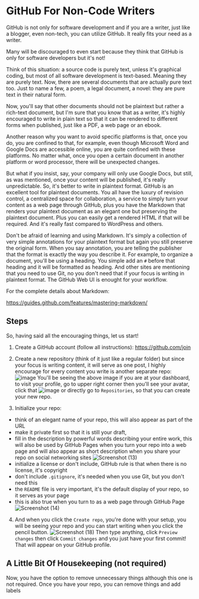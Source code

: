 # GitHub For Non-Code Writers
GitHub is not only for software development and if you 
are a writer, just like a blogger, even non-tech, 
you can utilize GitHub. It really fits your need
as a writer. 

Many will be discouraged to even start because
they think that GitHub is only for software
developers but it's not!

Think of this situation: a source code is purely
text, unless it's graphical coding, but most
of all software development is text-based.
Meaning they are purely text. Now, there are 
several documents that are actually pure text
too. Just to name a few, a poem, a legal document, 
a novel: they are pure text in their natural form.

Now, you'll say that other documents should not
be plaintext but rather a rich-text document, but
I'm sure that you know that as a writer, it's 
highly encouraged to write in plain text
so that it can be rendered to different 
forms when published, just like a PDF, 
a web page or an ebook. 

Another reason why you want to avoid specific
platforms is that, once you do, you
are confined to that, for example, even
though Microsoft Word and Google Docs 
are accessible online, you are quite confined
with these platforms. No matter what,
once you open a certain document in another
platform or word processor, there will be 
unexpected changes. 

But what if you insist, say, your company
will only use Google Docs, but still, 
as was mentioned, once your content
will be published, it's really unpredictable.
So, it's better to write in plaintext format.
GitHub is an excellent tool for plaintext
documents. You all have the luxury of
revision control, a centralized space
for collaboration, a service
to simply turn your content 
as a web page through GitHub,
plus you have the Markdown that renders
your plaintext document 
as an elegant one but preserving the 
plaintext document. Plus you can easily
get a rendered HTML if that will be
required. And it's really fast
compared to WordPress and others.

Don't be afraid of learning and using
Markdown. It's simply a collection of very 
simple annotations for
your plaintext format but again you
still preserve the original form.
When you say annotation, you
are telling the publisher that the 
format is exactly the way you
describe it. For example, to organize
a document, you'll be using a heading.
You simple add an `#` before that heading
and it will be formatted as heading.
And other sites are mentioning that
you need to use Git, no you don't
need that if your focus is writing in
plaintext format. The GitHub Web UI 
is enought for your workflow. 

For the complete details about Markdown:

<https://guides.github.com/features/mastering-markdown/>

## Steps
So, having said all the encouraging
things, let us start!

1. Create a GitHub account (follow
all instructions):
<https://github.com/join> 

2. Create a new repository (think
of it just like a regular folder)
but since your focus is writing
content, it will serve as one 
post, I highly encourage for 
every content you write is another
separate repo:
![image](https://user-images.githubusercontent.com/47092464/115019206-72797e00-9eeb-11eb-9f7e-33345612afe4.png)
You'll be seeing the above image if 
you are at your dashboard, to visit
your profile, go to upper right corner
then you'll see your avatar, click that
![image](https://user-images.githubusercontent.com/47092464/115019320-9fc62c00-9eeb-11eb-8f04-eb49e6974a32.png)
or directly go to `Repositories`,
so that you can create your new repo.

3. Initialize your repo:
- think of an elegant name of your repo, this will also
appear as part of the URL 
- make it private first so that it is still your draft, 
- fill in the description by powerful words describing
your entire work, this will also be used by GitHub Pages
when you turn your repo into a web page and
will also appear as short description when you share
your repo on social networking sites
![Screenshot (13)](https://user-images.githubusercontent.com/47092464/115019416-c4ba9f00-9eeb-11eb-98ad-55295af0057a.png)
- initialize a license or don't include, GitHub rule is that
when there is no license, it's copyright
- don't include `.gitignore`, it's needed when
you use Git, but you don't need this
- the `README` file is very important, it's
the default display of your repo, so it serves
as your page
- this is also true when you turn to as a 
web page through GitHub Page 
![Screenshot (14)](https://user-images.githubusercontent.com/47092464/115019425-c6846280-9eeb-11eb-9f61-76cfbffd1b7d.png)

4. And when you click the `Create repo`, you're
done with your setup, you will be seeing
your repo and you can start writing
when you click the pencil button.
![Screenshot (18)](https://user-images.githubusercontent.com/47092464/115025358-d607a980-9ef3-11eb-8fc1-c0205a9e8157.png)
Then type anything, click `Preview changes` then
click `Commit changes` and you just have your
first commit! That will appear on your GitHub 
profile.

## A Little Bit Of Housekeeping (not required)
Now, you have the option to remove unnecessary 
things although this one is not required.
Once you have your repo, you can remove things
and add labels 
